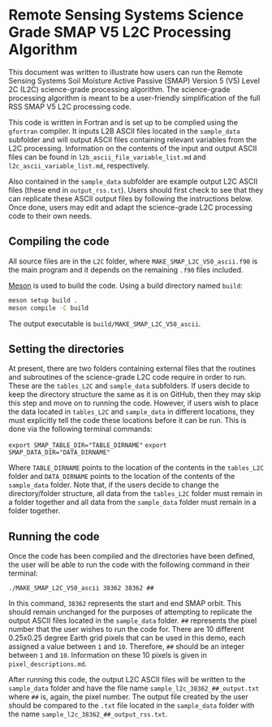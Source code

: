 # Remote Sensing Systems Science Grade SMAP V5 L2C Processing Algorithm

This document was written to illustrate how users can run the Remote Sensing Systems Soil Moisture Active Passive (SMAP) Version 5 (V5) Level 2C (L2C) science-grade processing algorithm.  The science-grade processing algorithm is meant to be a user-friendly simplification of the full RSS SMAP V5 L2C processing code.

This code is written in Fortran and is set up to be complied using the `gfortran` compiler.  It inputs L2B ASCII files located in the `sample_data` subfolder and will output ASCII files containing relevant variables from the L2C processing.  Information on the contents of the input and output ASCII files can be found in `l2b_ascii_file_variable_list.md` and `l2c_ascii_variable_list.md`, respectively.

Also contained in the `sample_data` subfolder are example output L2C ASCII files (these end in `output_rss.txt`).  Users should first check to see that they can replicate these ASCII output files by following the instructions below.  Once done, users may edit and adapt the science-grade L2C processing code to their own needs.  

## Compiling the code

All source files are in the `L2C` folder, where `MAKE_SMAP_L2C_V50_ascii.f90` is
the main program and it depends on the remaining `.f90` files included.

[Meson](https://mesonbuild.com/) is used to build the code. Using a build
directory named `build`:

```bash
meson setup build .
meson compile -C build
```

The output executable is `build/MAKE_SMAP_L2C_V50_ascii`.

## Setting the directories
At present, there are two folders containing external files that the routines and subroutines of the science-grade L2C code require in order to run. These are the `tables_L2C` and `sample_data` subfolders.  If users decide to keep the directory structure the same as it is on GitHub, then they may skip this step and move on to running the code.  However, if users wish to place the data located in `tables_L2C` and `sample_data` in different locations, they must explicitly tell the code these locations before it can be run.  This is done via the following terminal commands:

`export SMAP_TABLE_DIR="TABLE_DIRNAME"`
`export SMAP_DATA_DIR="DATA_DIRNAME"`

Where `TABLE_DIRNAME` points to the location of the contents in the `tables_L2C` folder and `DATA_DIRNAME` points to the location of the contents of the `sample_data` folder.  Note that, if the users decide to change the directory/folder structure, all data from the `tables_L2C` folder must remain in a folder together and all data from the `sample_data` folder must remain in a folder together. 

## Running the code

Once the code has been compiled and the directories have been defined, the user will be able to run the code with the following command in their terminal:

`./MAKE_SMAP_L2C_V50_ascii 38362 38362 ##`

In this command, `38362` represents the start and end SMAP orbit.  This should remain unchanged for the purposes of attempting to replicate the output ASCII files located in the `sample_data` folder.  `##` represents the pixel number that the user wishes to run the code for.  There are 10 different 0.25x0.25 degree Earth grid pixels that can be used in this demo, each assigned a value between `1` and `10`.  Therefore, `##` should be an integer between `1` and `10`.  Information on these 10 pixels is given in `pixel_descriptions.md`.

After running this code, the output L2C ASCII files will be written to the `sample_data` folder and have the file name `sample_l2c_38362_##_output.txt` where `##` is, again, the pixel number.  The output file created by the user should be compared to the `.txt` file located in the `sample_data` folder with the name `sample_l2c_38362_##_output_rss.txt`.

